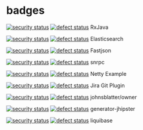 # badges


[![security status](http://qa.meterian.com/badge/gh/ReactiveX/RxJava/security)](http://qa.meterian.com/report/gh/ReactiveX/RxJava)  [![defect status](http://qa.meterian.com/badge/gh/ReactiveX/RxJava/defect)](http://qa.meterian.com/report/gh/ReactiveX/RxJava)  RxJava

[![security status](http://qa.meterian.com/badge/gh/elastic/elasticsearch/security)](http://qa.meterian.com/report/gh/elastic/elasticsearch)  [![defect status](http://qa.meterian.com/badge/gh/elastic/elasticsearch/defect)](http://qa.meterian.com/report/gh/elastic/elasticsearch)  Elasticsearch

[![security status](http://qa.meterian.com/badge/gh/alibaba/fastjson/security)](http://qa.meterian.com/report/gh/alibaba/fastjson)  [![defect status](http://qa.meterian.com/badge/gh/alibaba/fastjson/defect)](http://qa.meterian.com/report/gh/alibaba/fastjson)  Fastjson

[![security status](http://qa.meterian.com/badge/gh/stefzhlg/snrpc/security)](http://qa.meterian.com/report/gh/stefzhlg/snrpc)  [![defect status](http://qa.meterian.com/badge/gh/stefzhlg/snrpc/defect)](http://qa.meterian.com/report/gh/stefzhlg/snrpc)  snrpc

[![security status](http://qa.meterian.com/badge/gh/sschober/netty-example/security)](http://qa.meterian.com/report/gh/sschober/netty-example) [![defect status](http://qa.meterian.com/badge/gh/sschober/netty-example/defect)](http://qa.meterian.com/report/gh/sschober/netty-example)  Netty Example


[![security status](http://qa.meterian.com/badge/gh/mteodori/jira-git-plugin/security)](http://qa.meterian.com/report/gh/mteodori/jira-git-plugin)  [![defect status](http://qa.meterian.com/badge/gh/mteodori/jira-git-plugin/defect)](http://qa.meterian.com/report/gh/mteodori/jira-git-plugin) Jira Git Plugin

[![security status](http://qa.meterian.com/badge/gh/johnsblatter/owner/security)](http://qa.meterian.com/report/gh/johnsblatter/owner)  [![defect status](http://qa.meterian.com/badge/gh/johnsblatter/owner/defect)](http://qa.meterian.com/report/gh/johnsblatter/owner)  johnsblatter/owner

[![security status](http://qa.meterian.com/badge/gh/mteodori/generator-jhipster/security)](http://qa.meterian.com/report/gh/mteodori/generator-jhipster)  [![defect status](http://qa.meterian.com/badge/gh/mteodori/generator-jhipster/defect)](http://qa.meterian.com/report/gh/mteodori/generator-jhipster) generator-jhipster

[![security status](http://qa.meterian.com/badge/gh/mteodori/liquibase/security)](http://qa.meterian.com/report/gh/mteodori/liquibase)  [![defect status](http://qa.meterian.com/badge/gh/mteodori/liquibase/defect)](http://qa.meterian.com/report/gh/mteodori/liquibase)  liquibase








